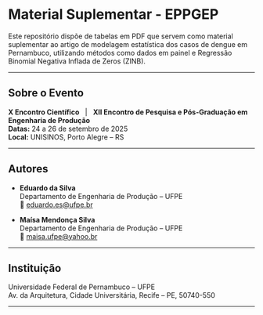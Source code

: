 # Material Suplementar - EPPGEP

Este repositório dispõe de tabelas em PDF que servem como material suplementar ao artigo de modelagem estatística dos casos de dengue em Pernambuco, utilizando métodos como dados em painel e Regressão Binomial Negativa Inflada de Zeros (ZINB).

---

## Sobre o Evento

**X Encontro Científico** &nbsp; | &nbsp; **XII Encontro de Pesquisa e Pós-Graduação em Engenharia de Produção**  
**Datas:** 24 a 26 de setembro de 2025  
**Local:** UNISINOS, Porto Alegre – RS

---

## Autores

- **Eduardo da Silva**  
  Departamento de Engenharia de Produção – UFPE  
  📧 eduardo.es@ufpe.br

- **Maísa Mendonça Silva**  
  Departamento de Engenharia de Produção – UFPE  
  📧 maisa.ufpe@yahoo.br

---

## Instituição

Universidade Federal de Pernambuco – UFPE  
Av. da Arquitetura, Cidade Universitária, Recife – PE, 50740-550

---
